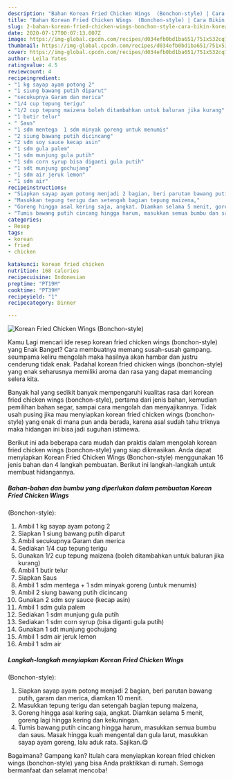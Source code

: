 ```yaml
---
description: "Bahan Korean Fried Chicken Wings  (Bonchon-style) | Cara Bikin Korean Fried Chicken Wings  (Bonchon-style) Yang Sedap"
title: "Bahan Korean Fried Chicken Wings  (Bonchon-style) | Cara Bikin Korean Fried Chicken Wings  (Bonchon-style) Yang Sedap"
slug: 2-bahan-korean-fried-chicken-wings-bonchon-style-cara-bikin-korean-fried-chicken-wings-bonchon-style-yang-sedap
date: 2020-07-17T00:07:13.007Z
image: https://img-global.cpcdn.com/recipes/d034efb0bd1ba651/751x532cq70/korean-fried-chicken-wings-bonchon-style-foto-resep-utama.jpg
thumbnail: https://img-global.cpcdn.com/recipes/d034efb0bd1ba651/751x532cq70/korean-fried-chicken-wings-bonchon-style-foto-resep-utama.jpg
cover: https://img-global.cpcdn.com/recipes/d034efb0bd1ba651/751x532cq70/korean-fried-chicken-wings-bonchon-style-foto-resep-utama.jpg
author: Leila Yates
ratingvalue: 4.5
reviewcount: 4
recipeingredient:
- "1 kg sayap ayam potong 2"
- "1 siung bawang putih diparut"
- "secukupnya Garam dan merica"
- "1/4 cup tepung terigu"
- "1/2 cup tepung maizena boleh ditambahkan untuk baluran jika kurang"
- "1 butir telur"
- " Saus"
- "1 sdm mentega  1 sdm minyak goreng untuk menumis"
- "2 siung bawang putih dicincang"
- "2 sdm soy sauce kecap asin"
- "1 sdm gula palem"
- "1 sdm munjung gula putih"
- "1 sdm corn syrup bisa diganti gula putih"
- "1 sdt munjung gochujang"
- "1 sdm air jeruk lemon"
- "1 sdm air"
recipeinstructions:
- "Siapkan sayap ayam potong menjadi 2 bagian, beri parutan bawang putih, garam dan merica, diamkan 10 menit."
- "Masukkan tepung terigu dan setengah bagian tepung maizena,"
- "Goreng hingga asal kering saja, angkat. Diamkan selama 5 menit, goreng lagi hingga kering dan kekuningan."
- "Tumis bawang putih cincang hingga harum, masukkan semua bumbu dan saus. Masak hingga kuah mengental dan gula larut, masukkan sayap ayam goreng, lalu aduk rata. Sajikan.😋"
categories:
- Resep
tags:
- korean
- fried
- chicken

katakunci: korean fried chicken 
nutrition: 168 calories
recipecuisine: Indonesian
preptime: "PT19M"
cooktime: "PT39M"
recipeyield: "1"
recipecategory: Dinner

---
```



![Korean Fried Chicken Wings 
(Bonchon-style)](https://img-global.cpcdn.com/recipes/d034efb0bd1ba651/751x532cq70/korean-fried-chicken-wings-bonchon-style-foto-resep-utama.jpg)

Kamu Lagi mencari ide resep korean fried chicken wings 
(bonchon-style) yang Enak Banget? Cara membuatnya memang susah-susah gampang. seumpama keliru mengolah maka hasilnya akan hambar dan justru cenderung tidak enak. Padahal korean fried chicken wings 
(bonchon-style) yang enak seharusnya memiliki aroma dan rasa yang dapat memancing selera kita.

Banyak hal yang sedikit banyak mempengaruhi kualitas rasa dari korean fried chicken wings 
(bonchon-style), pertama dari jenis bahan, kemudian pemilihan bahan segar, sampai cara mengolah dan menyajikannya. Tidak usah pusing jika mau menyiapkan korean fried chicken wings 
(bonchon-style) yang enak di mana pun anda berada, karena asal sudah tahu triknya maka hidangan ini bisa jadi suguhan istimewa.




Berikut ini ada beberapa cara mudah dan praktis dalam mengolah korean fried chicken wings 
(bonchon-style) yang siap dikreasikan. Anda dapat menyiapkan Korean Fried Chicken Wings 
(Bonchon-style) menggunakan 16 jenis bahan dan 4 langkah pembuatan. Berikut ini langkah-langkah untuk membuat hidangannya.

<!--inarticleads1-->

##### Bahan-bahan dan bumbu yang diperlukan dalam pembuatan Korean Fried Chicken Wings 
(Bonchon-style):

1. Ambil 1 kg sayap ayam potong 2
1. Siapkan 1 siung bawang putih diparut
1. Ambil secukupnya Garam dan merica
1. Sediakan 1/4 cup tepung terigu
1. Gunakan 1/2 cup tepung maizena (boleh ditambahkan untuk baluran jika kurang)
1. Ambil 1 butir telur
1. Siapkan  Saus
1. Ambil 1 sdm mentega + 1 sdm minyak goreng (untuk menumis)
1. Ambil 2 siung bawang putih dicincang
1. Gunakan 2 sdm soy sauce (kecap asin)
1. Ambil 1 sdm gula palem
1. Sediakan 1 sdm munjung gula putih
1. Sediakan 1 sdm corn syrup (bisa diganti gula putih)
1. Gunakan 1 sdt munjung gochujang
1. Ambil 1 sdm air jeruk lemon
1. Ambil 1 sdm air




<!--inarticleads2-->

##### Langkah-langkah menyiapkan Korean Fried Chicken Wings 
(Bonchon-style):

1. Siapkan sayap ayam potong menjadi 2 bagian, beri parutan bawang putih, garam dan merica, diamkan 10 menit.
1. Masukkan tepung terigu dan setengah bagian tepung maizena,
1. Goreng hingga asal kering saja, angkat. Diamkan selama 5 menit, goreng lagi hingga kering dan kekuningan.
1. Tumis bawang putih cincang hingga harum, masukkan semua bumbu dan saus. Masak hingga kuah mengental dan gula larut, masukkan sayap ayam goreng, lalu aduk rata. Sajikan.😋




Bagaimana? Gampang kan? Itulah cara menyiapkan korean fried chicken wings 
(bonchon-style) yang bisa Anda praktikkan di rumah. Semoga bermanfaat dan selamat mencoba!
